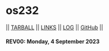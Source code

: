 # os232
|| [TARBALL](https://os.vlsm.org/Log/raviehasan.tar.bz2.txt) || [LINKS](https://raviehasan.github.io/os232/) || [LOG](https://github.com/raviehasan/os232/blob/main/TXT/mylog.txt) || [GitHub](https://github.com/raviehasan/os232/) ||

#### REV00: Monday, 4 September 2023
